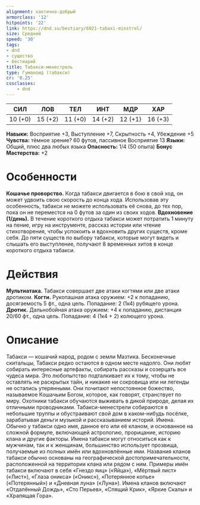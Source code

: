 ```yaml
---
alignment: хаотично-добрый
armorclass: '12'
hitpoints: '22'
link: https://dnd.su/bestiary/6021-tabaxi-minstrel/
size: Средний
speed: '30'
tags:
- dnd
- существо
- бестиарий
title: Табакси-менестрель
type: Гуманоид (табакси)
cr: '0.25'
cssclasses:
    - dnd
---
```



| СИЛ | ЛОВ | ТЕЛ | ИНТ | МДР | ХАР |
|---|---|---|---|---|---|
| 10 (+0) | 15 (+2) | 11 (+0) | 14 (+2) | 12 (+1) | 16 (+3) |
**Навыки:** Восприятие +3, Выступление +7, Скрытность +4, Убеждение +5
**Чувства:** тёмное зрение? 60 футов, пассивное Восприятие 13
**Языки:** Общий, плюс два любых языка
**Опасность:** 1/4 (50 опыта)
**Бонус Мастерства:** +2


# Особенности
**Кошачье проворство.** Когда табакси двигается в бою в свой ход, он может удвоить свою скорость до конца хода. Использовав эту особенность, табакси не можете использовать её снова, до тех пор, пока он не переместся на 0 футов за один из своих ходов.
**Вдохновение (1/день).** В течение короткого отдыха табакси может потратить 1 минуту на пение, игру на инструменте, рассказ истории или чтение стихотворения, чтобы успокоить и вдохновить других существ, кроме себя. До пяти существ по выбору табакси, которые могут видеть и слышать его выступление, получают 8 временных хитов в конце короткого отдыха табакси.


# Действия
**Мультиатака.** Табакси совершает две атаки когтями или две атаки дротиком.
**Когти.** Рукопашная атака оружием: +2 к попаданию, досягаемость 5 фт., одна цель. Попадание: 2 (1к4) рубящего урона.
**Дротик.** Дальнобойная атака оружием: +4 к попаданию, дистанция 20/60 фт., одна цель. Попадание: 4 (1к4 + 2) колющего урона.


# Описание
Табакси — кошачий народ, родом с земли Мазтика. Бесконечные скитальцы, Табакси редко остаются в одном месте надолго. Они любят собирать интересные артефакты, собирать рассказы и созерцать все чудеса мира. Это любопытство подталкивает их к тому, чтобы не оставлять не раскрытых тайн, и никакие ни сокровища или ни легенды не остались утерянными. Они почитают непостоянное божество, называемое Кошачьим Богом, которое, как говорят, странствует по миру. Охотники табакси обучаются выживать в дикой природе, делая их отличными проводниками. Табакси-менестрели собираются в небольшие труппы и обустраивают свой дом в каком-нибудь посёлке, зарабатывая деньги музыкой и рассказыванием историй. Имена. Обычно у табакси одно имя, данное его или её кланом, и основанное на сложной формуле, включающей астрологию, прорицание, историю клана и другие факторы. Имена табакси могут относиться как к мужчинам, так и к женщинам, большинство использует прозвища, получаемые из полных имён или вдохновлённые ими. Названия кланов табакси обычно основаны на географической достопримечательности, расположенной на территории клана или рядом с ним. Примеры имён табакси включают в себя «Гнездо яиц» («Яйца»), «Мёртвый лист» («Лист»), «Глаза оникса» («Оникс»), «Потерянное копье» («Потерянный») и «Дневная луна» («Луна»). Имена кланов включают «Отдалённый Дождь», «Сто Перьев», «Спящий Крик», «Яркие Скалы» и «Храпящая Гора».